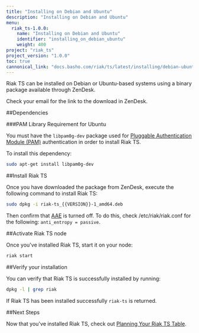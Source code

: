 ```yaml
---
title: "Installing on Debian and Ubuntu"
description: "Installing on Debian and Ubuntu"
menu:
  riak_ts-1.0.0:
    name: "Installing on Debian and Ubuntu"
    identifier: "installing_on_debian_ubuntu"
    weight: 400
project: "riak_ts"
project_version: "1.0.0"
toc: true
cannonical_link: "docs.basho.com/riak/ts/latest/installing/debian-ubuntu"
---
```



[AAE]: http://docs.basho.com/riak/2.1.3/theory/concepts/aae/
[planning]: http://docs.basho.com/riakts/1.0.0/using/planning
[riak security]: http://docs.basho.com/riak/2.1.3/ops/running/authz/


Riak TS can be installed on Debian or Ubuntu-based systems using a binary
package available through ZenDesk.

Check your email for the link to the download in ZenDesk.


##Dependencies

###PAM Library Requirement for Ubuntu

You must have the `libpam0g-dev` package used for [Pluggable Authentication Module (PAM)][riak security] authentication in order to install Riak TS.

To install this dependency:

```bash
sudo apt-get install libpam0g-dev
```


##Install Riak TS

Once you have downloaded the package from ZenDesk, execute the following command to install Riak TS:

```bash
sudo dpkg -i riak-ts_{{VERSION}}-1_amd64.deb
```

Then confirm that [AAE][AAE] is turned off. To do this, check /etc/riak/riak.conf for the following: `anti_entropy = passive`.

##Activate Riak TS node

Once you've installed Riak TS, start it on your node:

```bash
riak start
```


##Verify your installation

You can verify that Riak TS is successfully installed by running: 

```bash
dpkg -l | grep riak
```

If Riak TS has been installed successfully `riak-ts` is returned.


##Next Steps

Now that you've installed Riak TS, check out [Planning Your Riak TS Table][planning].